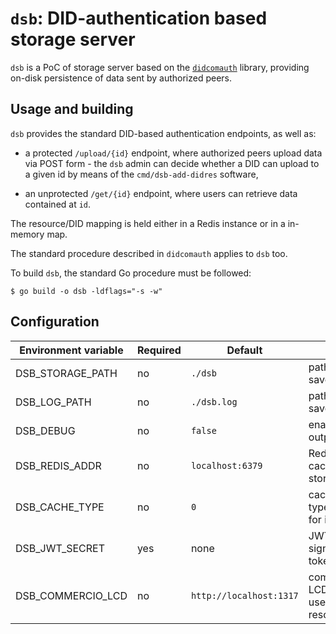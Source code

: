 # `dsb`: DID-authentication based storage server

`dsb` is a PoC of storage server based on the [`didcomauth`](https://github.com/commercionetwork/didcomauth) library, providing
on-disk persistence of data sent by authorized peers.

## Usage and building

`dsb` provides the standard DID-based authentication endpoints, as well as:

 - a protected `/upload/{id}` endpoint, where authorized peers upload data via POST form - the `dsb` admin can 
 decide whether a DID can upload to a given id by means of the `cmd/dsb-add-didres` software,
 
 - an unprotected `/get/{id}` endpoint, where users can retrieve data contained at `id`.
 
The resource/DID mapping is held either in a Redis instance or in a in-memory map.
 
The standard procedure described in `didcomauth` applies to `dsb` too.

To build `dsb`, the standard Go procedure must be followed:

```shell script
$ go build -o dsb -ldflags="-s -w"
```

## Configuration

| Environment variable | Required | Default | Meaning |
|---|---|---|---|
|DSB_STORAGE_PATH | no | `./dsb` | path where `dsb` will save data |
|DSB_LOG_PATH     | no | `./dsb.log` | path where `dsb` will save its logs |
|DSB_DEBUG        | no | `false` | enables debug output|
|DSB_REDIS_ADDR   | no | `localhost:6379` | Redis host for caching and storage|
|DSB_CACHE_TYPE   | no | `0` | cache/storage type, `0` for Redis, `1` for in-memory map |
|DSB_JWT_SECRET   | yes | none | JWT secret used to sign `didcomauth` tokens |
|DSB_COMMERCIO_LCD| no | `http://localhost:1317` | commercio.network LCD REST server used for DDO resolution |